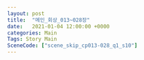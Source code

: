 ```yaml
---
layout: post
title:  "메인_회상_013~028장"
date:   2021-01-04 12:00:00 +0000
categories: Main
Tags: Story Main
SceneCode: ["scene_skip_cp013-028_q1_s10"]
---
```

